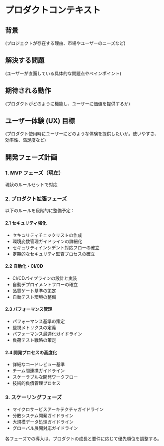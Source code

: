 # プロダクトコンテキスト

## 背景
(プロジェクトが存在する理由、市場やユーザーのニーズなど)

## 解決する問題
(ユーザーが直面している具体的な問題点やペインポイント)

## 期待される動作
(プロダクトがどのように機能し、ユーザーに価値を提供するか)

## ユーザー体験 (UX) 目標
(プロダクト使用時にユーザーにどのような体験を提供したいか。使いやすさ、効率性、満足度など)

## 開発フェーズ計画

### 1. MVP フェーズ（現在）
現状のルールセットで対応

### 2. プロダクト拡張フェーズ
以下のルールを段階的に整備予定：

#### 2.1 セキュリティ強化
- セキュリティチェックリストの作成
- 環境変数管理ガイドラインの詳細化
- セキュリティインシデント対応フローの確立
- 定期的なセキュリティ監査プロセスの確立

#### 2.2 自動化・CI/CD
- CI/CDパイプラインの設計と実装
- 自動デプロイメントフローの確立
- 品質ゲート基準の策定
- 自動テスト環境の整備

#### 2.3 パフォーマンス管理
- パフォーマンス基準の策定
- 監視メトリクスの定義
- パフォーマンス最適化ガイドライン
- 負荷テスト戦略の策定

#### 2.4 開発プロセスの高度化
- 詳細なコードレビュー基準
- チーム間連携ガイドライン
- スケーラブルな開発ワークフロー
- 技術的負債管理プロセス

### 3. スケーリングフェーズ
- マイクロサービスアーキテクチャガイドライン
- 分散システム開発ガイドライン
- 大規模データ処理ガイドライン
- グローバル展開対応ガイドライン

各フェーズでの導入は、プロダクトの成長と要件に応じて優先順位を調整する。

